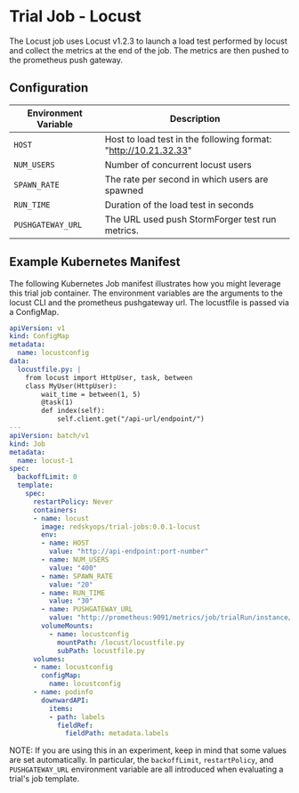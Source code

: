 # Trial Job - Locust

The Locust job uses Locust v1.2.3 to launch a load test
performed by locust and collect the metrics at the end of the job.
The metrics are then pushed to the prometheus push gateway.

## Configuration

| Environment Variable | Description |
| -------------------- | ----------- |
| `HOST`               | Host to load test in the following format: "http://10.21.32.33" |
| `NUM_USERS`            | Number of concurrent locust users |
| `SPAWN_RATE`         |The rate per second in which users are spawned |
| `RUN_TIME`           | Duration of the load test in seconds |
| `PUSHGATEWAY_URL`    | The URL used push StormForger test run metrics. |

## Example Kubernetes Manifest

The following Kubernetes Job manifest illustrates how you
might leverage this trial job container. The environment variables
are the arguments to the locust CLI and the prometheus
pushgateway url. The locustfile is passed via a ConfigMap.

```yaml
apiVersion: v1
kind: ConfigMap
metadata:
  name: locustconfig
data:
  locustfile.py: |
    from locust import HttpUser, task, between
    class MyUser(HttpUser):
        wait_time = between(1, 5)
        @task(1)
        def index(self):
            self.client.get("/api-url/endpoint/")
---
apiVersion: batch/v1
kind: Job
metadata:
  name: locust-1
spec:
  backoffLimit: 0
  template:
    spec:
      restartPolicy: Never
      containers:
      - name: locust
        image: redskyops/trial-jobs:0.0.1-locust
        env:
        - name: HOST
          value: "http://api-endpoint:port-number"
        - name: NUM_USERS
          value: "400"
        - name: SPAWN_RATE
          value: "20"
        - name: RUN_TIME
          value: "30"
        - name: PUSHGATEWAY_URL
          value: "http://prometheus:9091/metrics/job/trialRun/instance/locust-1"
        volumeMounts:
          - name: locustconfig
            mountPath: /locust/locustfile.py
            subPath: locustfile.py
      volumes:
      - name: locustconfig
        configMap:
          name: locustconfig
      - name: podinfo
        downwardAPI:
          items:
          - path: labels
            fieldRef:
              fieldPath: metadata.labels
```

NOTE: If you are using this in an experiment,
keep in mind that some values are set automatically.
In particular, the `backoffLimit`, `restartPolicy`, and
`PUSHGATEWAY_URL` environment variable are all introduced when
evaluating a trial's job template.